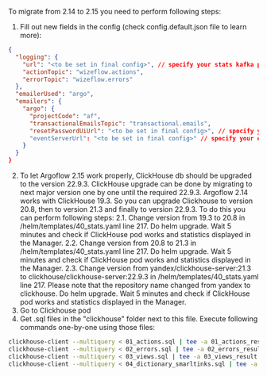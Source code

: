 To migrate from 2.14 to 2.15 you need to perform following steps:

1. Fill out new fields in the config (check config.default.json file to learn more):
```json
{
  "logging": {
    "url": "<to be set in final config>", // specify your stats kafka proxy service
    "actionTopic": "wizeflow.actions",
    "errorTopic": "wizeflow.errors"
  },
  "emailerUsed": "argo",
  "emailers": {
    "argo": {
      "projectCode": "af",
      "transactionalEmailsTopic": "transactional.emails",
      "resetPasswordUiUrl": "<to be set in final config>", // specify you UI reset password page. Should contain {code} and {languageId} placeholders. If you use ARGO Manager then just replace your host in this string: https://argoflow.io/reset-password?security-code={code}&lang-id={languageId}
      "eventServerUrl": "<to be set in final config>" // specify your event kafka proxy service
    }
  }
}
```
2. To let Argoflow 2.15 work properly, ClickHouse db should be upgraded to the version 22.9.3.
ClickHouse upgrade can be done by migrating to next major version one by one until the required 22.9.3.
Argoflow 2.14 works with ClickHouse 19.3. So you can upgrade Clickhouse to version 20.8, then to version 21.3 and finally to version 22.9.3. To do this you can perform following steps:
2.1. Change version from 19.3 to 20.8 in /helm/templates/40_stats.yaml line 217. Do helm upgrade. Wait 5 minutes and check if ClickHouse pod works and statistics displayed in the Manager.
2.2. Change version from 20.8 to 21.3 in /helm/templates/40_stats.yaml line 217. Do helm upgrade. Wait 5 minutes and check if ClickHouse pod works and statistics displayed in the Manager.
2.3. Change version from yandex/clickhouse-server:21.3 to clickhouse/clickhouse-server:22.9.3 in /helm/templates/40_stats.yaml line 217.
Please note that the repository name changed from yandex to clickhouse.
Do helm upgrade. Wait 5 minutes and check if ClickHouse pod works and statistics displayed in the Manager.
3. Go to Clickhouse pod
4. Get .sql files in the "clickhouse" folder next to this file. Execute following commands one-by-one using those files:

```bash
clickhouse-client --multiquery < 01_actions.sql | tee -a 01_actions_result.txt
clickhouse-client --multiquery < 02_errors.sql | tee -a 02_errors_result.txt
clickhouse-client --multiquery < 03_views.sql | tee -a 03_views_result.txt
clickhouse-client --multiquery < 04_dictionary_smarltinks.sql | tee -a 04_dictionary_smarltinks_result.txt
```